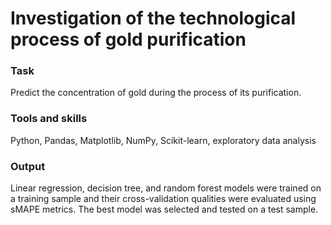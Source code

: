 # Investigation of the technological process of gold purification

### Task
Predict the concentration of gold during the process of its purification.

### Tools and skills
Python, Pandas, Matplotlib, NumPy, Scikit-learn, exploratory data analysis

### Output
Linear regression, decision tree, and random forest models were trained on a training sample and their cross-validation qualities were evaluated using sMAPE metrics. The best model was selected and tested on a test sample.

